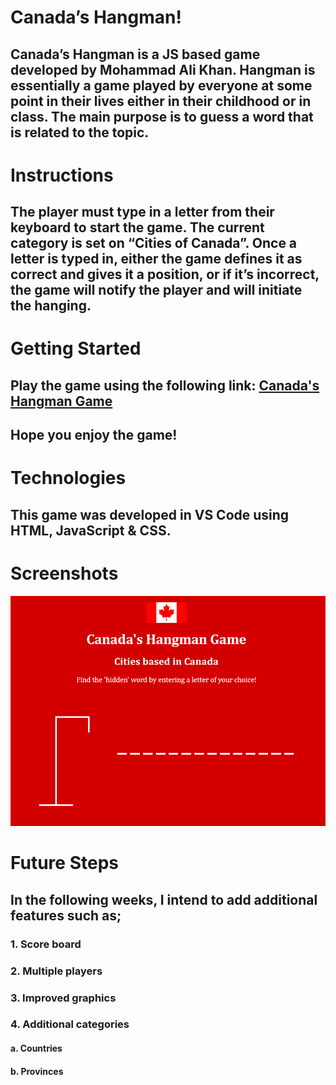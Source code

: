 # **Canada’s Hangman!**

## Canada’s Hangman is a JS based game developed by Mohammad Ali Khan. Hangman is essentially a game played by everyone at some point in their lives either in their childhood or in class. The main purpose is to guess a word that is related to the topic.


# **Instructions**
     
## The player must type in a letter from their keyboard to start the game. The current category is set on “Cities of Canada”. Once a letter is typed in, either the game defines it as correct and gives it a position, or if it’s incorrect, the game will notify the player and will initiate the hanging.


# **Getting Started**

## Play the game using the following link: [Canada's Hangman Game](https://mnzvr97.github.io/First-Project/)
## Hope you enjoy the game!


# **Technologies**

## This game was developed in VS Code using HTML, JavaScript & CSS.


# **Screenshots**
 
![Hangman Screenshot](Hangmanss.PNG)

# **Future Steps**
##   In the following weeks, I intend to add additional features such as; 
###   1.	Score board
###   2.	Multiple players
###   3.	Improved graphics 
###   4.	Additional categories
####        a.	Countries
####        b.	Provinces



